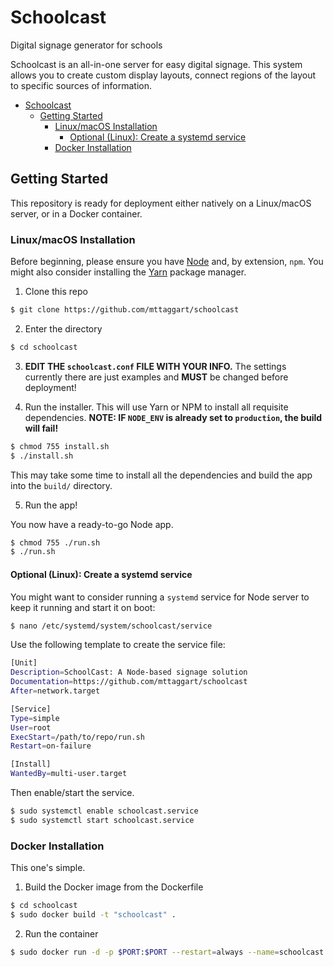 # Schoolcast
Digital signage generator for schools

Schoolcast is an all-in-one server for easy digital signage. This system allows you to create custom display layouts, connect regions of the layout to specific sources of information.

<!-- TOC -->

- [Schoolcast](#schoolcast)
    - [Getting Started](#getting-started)
        - [Linux/macOS Installation](#linuxmacos-installation)
            - [Optional (Linux): Create a systemd service](#optional-linux-create-a-systemd-service)
        - [Docker Installation](#docker-installation)

<!-- /TOC -->

## Getting Started

This repository is ready for deployment either natively on a Linux/macOS server, or in a Docker container.

### Linux/macOS Installation

Before beginning, please ensure you have [Node](https://nodejs.org) and, by extension, `npm`. You might also consider installing the [Yarn](https://yarnpkg.com) package manager.

1. Clone this repo

```bash
$ git clone https://github.com/mttaggart/schoolcast
```

2. Enter the directory

```bash
$ cd schoolcast
```

3. **EDIT THE `schoolcast.conf` FILE WITH YOUR INFO.** The settings currently there are just examples and **MUST** be changed before deployment!

4. Run the installer. This will use Yarn or NPM to install all requisite dependencies. **NOTE: IF `NODE_ENV` is already set to `production`, the build will fail!**

```bash
$ chmod 755 install.sh
$ ./install.sh
```
This may take some time to install all the dependencies and build the app into the `build/` directory.

5. Run the app!

You now have a ready-to-go Node app.

```bash
$ chmod 755 ./run.sh
$ ./run.sh
```

#### Optional (Linux): Create a systemd service

You might want to consider running a `systemd` service for Node server to keep it running and start it on boot:

```bash
$ nano /etc/systemd/system/schoolcast/service
```

Use the following template to create the service file:

```bash
[Unit]
Description=SchoolCast: A Node-based signage solution
Documentation=https://github.com/mttaggart/schoolcast
After=network.target

[Service]
Type=simple
User=root
ExecStart=/path/to/repo/run.sh
Restart=on-failure

[Install]
WantedBy=multi-user.target
```

Then enable/start the service.

```bash
$ sudo systemctl enable schoolcast.service
$ sudo systemctl start schoolcast.service
```

### Docker Installation

This one's simple. 

1. Build the Docker image from the Dockerfile

```bash
$ cd schoolcast
$ sudo docker build -t "schoolcast" .
```

2. Run the container

```bash
$ sudo docker run -d -p $PORT:$PORT --restart=always --name=schoolcast schoolcast
```